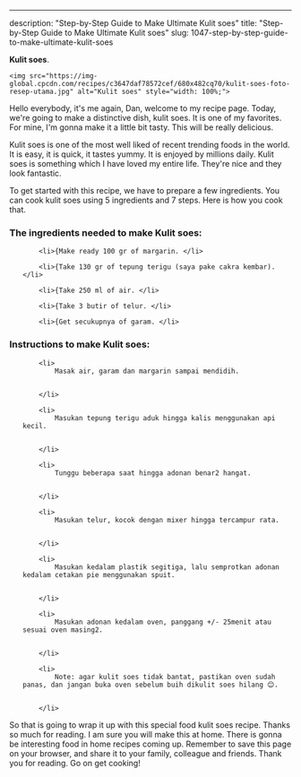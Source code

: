 ---
description: "Step-by-Step Guide to Make Ultimate Kulit soes"
title: "Step-by-Step Guide to Make Ultimate Kulit soes"
slug: 1047-step-by-step-guide-to-make-ultimate-kulit-soes

<p>
	<strong>Kulit soes</strong>. 
	
</p>
<p>
	
	<img src="https://img-global.cpcdn.com/recipes/c3647daf78572cef/680x482cq70/kulit-soes-foto-resep-utama.jpg" alt="Kulit soes" style="width: 100%;">
	
	
</p>
<p>
	Hello everybody, it's me again, Dan, welcome to my recipe page. Today, we're going to make a distinctive dish, kulit soes. It is one of my favorites. For mine, I'm gonna make it a little bit tasty. This will be really delicious.
</p>
	
<p>
	Kulit soes is one of the most well liked of recent trending foods in the world. It is easy, it is quick, it tastes yummy. It is enjoyed by millions daily. Kulit soes is something which I have loved my entire life. They're nice and they look fantastic.
</p>
<p>
	
</p>

<p>
To get started with this recipe, we have to prepare a few ingredients. You can cook kulit soes using 5 ingredients and 7 steps. Here is how you cook that.
</p>

<h3>The ingredients needed to make Kulit soes:</h3>

<ol>
	
		<li>{Make ready 100 gr of margarin. </li>
	
		<li>{Take 130 gr of tepung terigu (saya pake cakra kembar). </li>
	
		<li>{Take 250 ml of air. </li>
	
		<li>{Take 3 butir of telur. </li>
	
		<li>{Get secukupnya of garam. </li>
	
</ol>
<p>
	
</p>

<h3>Instructions to make Kulit soes:</h3>

<ol>
	
		<li>
			Masak air, garam dan margarin sampai mendidih.
			
			
		</li>
	
		<li>
			Masukan tepung terigu aduk hingga kalis menggunakan api kecil.
			
			
		</li>
	
		<li>
			Tunggu beberapa saat hingga adonan benar2 hangat.
			
			
		</li>
	
		<li>
			Masukan telur, kocok dengan mixer hingga tercampur rata.
			
			
		</li>
	
		<li>
			Masukan kedalam plastik segitiga, lalu semprotkan adonan kedalam cetakan pie menggunakan spuit.
			
			
		</li>
	
		<li>
			Masukan adonan kedalam oven, panggang +/- 25menit atau sesuai oven masing2.
			
			
		</li>
	
		<li>
			Note: agar kulit soes tidak bantat, pastikan oven sudah panas, dan jangan buka oven sebelum buih dikulit soes hilang 😊.
			
			
		</li>
	
</ol>

<p>
	
</p>

<p>
	So that is going to wrap it up with this special food kulit soes recipe. Thanks so much for reading. I am sure you will make this at home. There is gonna be interesting food in home recipes coming up. Remember to save this page on your browser, and share it to your family, colleague and friends. Thank you for reading. Go on get cooking!
</p>
